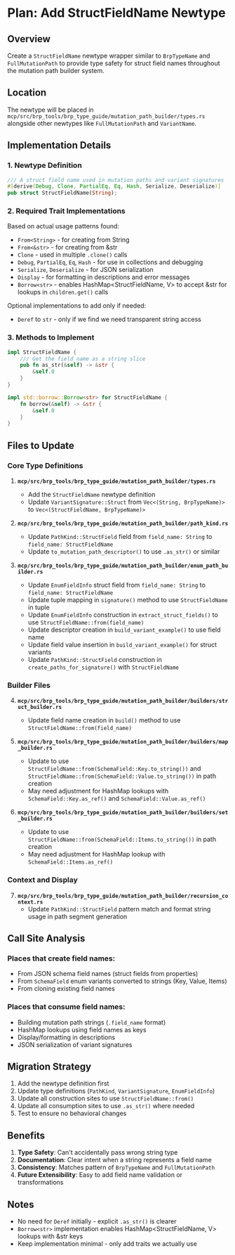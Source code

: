 # Plan: Add StructFieldName Newtype

## Overview
Create a `StructFieldName` newtype wrapper similar to `BrpTypeName` and `FullMutationPath` to provide type safety for struct field names throughout the mutation path builder system.

## Location
The newtype will be placed in `mcp/src/brp_tools/brp_type_guide/mutation_path_builder/types.rs` alongside other newtypes like `FullMutationPath` and `VariantName`.

## Implementation Details

### 1. Newtype Definition
```rust
/// A struct field name used in mutation paths and variant signatures
#[derive(Debug, Clone, PartialEq, Eq, Hash, Serialize, Deserialize)]
pub struct StructFieldName(String);
```

### 2. Required Trait Implementations
Based on actual usage patterns found:

- `From<String>` - for creating from String
- `From<&str>` - for creating from &str
- `Clone` - used in multiple `.clone()` calls
- `Debug`, `PartialEq`, `Eq`, `Hash` - for use in collections and debugging
- `Serialize`, `Deserialize` - for JSON serialization
- `Display` - for formatting in descriptions and error messages
- `Borrow<str>` - enables HashMap<StructFieldName, V> to accept &str for lookups in `children.get()` calls

Optional implementations to add only if needed:
- `Deref` to `str` - only if we find we need transparent string access

### 3. Methods to Implement
```rust
impl StructFieldName {
    /// Get the field name as a string slice
    pub fn as_str(&self) -> &str {
        &self.0
    }
}

impl std::borrow::Borrow<str> for StructFieldName {
    fn borrow(&self) -> &str {
        &self.0
    }
}
```

## Files to Update

### Core Type Definitions
1. **`mcp/src/brp_tools/brp_type_guide/mutation_path_builder/types.rs`**
   - Add the `StructFieldName` newtype definition
   - Update `VariantSignature::Struct` from `Vec<(String, BrpTypeName)>` to `Vec<(StructFieldName, BrpTypeName)>`

2. **`mcp/src/brp_tools/brp_type_guide/mutation_path_builder/path_kind.rs`**
   - Update `PathKind::StructField` field from `field_name: String` to `field_name: StructFieldName`
   - Update `to_mutation_path_descriptor()` to use `.as_str()` or similar

3. **`mcp/src/brp_tools/brp_type_guide/mutation_path_builder/enum_path_builder.rs`**
   - Update `EnumFieldInfo` struct field from `field_name: String` to `field_name: StructFieldName`
   - Update tuple mapping in `signature()` method to use `StructFieldName` in tuple
   - Update `EnumFieldInfo` construction in `extract_struct_fields()` to use `StructFieldName::from(field_name)`
   - Update descriptor creation in `build_variant_example()` to use field name
   - Update field value insertion in `build_variant_example()` for struct variants
   - Update `PathKind::StructField` construction in `create_paths_for_signature()` with `StructFieldName`

### Builder Files
4. **`mcp/src/brp_tools/brp_type_guide/mutation_path_builder/builders/struct_builder.rs`**
   - Update field name creation in `build()` method to use `StructFieldName::from(field_name)`

5. **`mcp/src/brp_tools/brp_type_guide/mutation_path_builder/builders/map_builder.rs`**
   - Update to use `StructFieldName::from(SchemaField::Key.to_string())` and `StructFieldName::from(SchemaField::Value.to_string())` in path creation
   - May need adjustment for HashMap lookups with `SchemaField::Key.as_ref()` and `SchemaField::Value.as_ref()`

6. **`mcp/src/brp_tools/brp_type_guide/mutation_path_builder/builders/set_builder.rs`**
   - Update to use `StructFieldName::from(SchemaField::Items.to_string())` in path creation
   - May need adjustment for HashMap lookup with `SchemaField::Items.as_ref()`

### Context and Display
7. **`mcp/src/brp_tools/brp_type_guide/mutation_path_builder/recursion_context.rs`**
   - Update `PathKind::StructField` pattern match and format string usage in path segment generation

## Call Site Analysis

### Places that create field names:
- From JSON schema field names (struct fields from properties)
- From `SchemaField` enum variants converted to strings (Key, Value, Items)
- From cloning existing field names

### Places that consume field names:
- Building mutation path strings (`.field_name` format)
- HashMap lookups using field names as keys
- Display/formatting in descriptions
- JSON serialization of variant signatures

## Migration Strategy

1. Add the newtype definition first
2. Update type definitions (`PathKind`, `VariantSignature`, `EnumFieldInfo`)
3. Update all construction sites to use `StructFieldName::from()`
4. Update all consumption sites to use `.as_str()` where needed
5. Test to ensure no behavioral changes

## Benefits

1. **Type Safety**: Can't accidentally pass wrong string type
2. **Documentation**: Clear intent when a string represents a field name
3. **Consistency**: Matches pattern of `BrpTypeName` and `FullMutationPath`
4. **Future Extensibility**: Easy to add field name validation or transformations

## Notes

- No need for `Deref` initially - explicit `.as_str()` is clearer
- `Borrow<str>` implementation enables HashMap<StructFieldName, V> lookups with &str keys
- Keep implementation minimal - only add traits we actually use